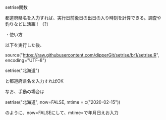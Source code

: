 setrise関数

都道府県名を入力すれば、実行日前後日の出日の入り時刻を計算できる。調査や釣りなどに活躍！（?）

・使い方

以下を実行した後、
 
source("https://raw.githubusercontent.com/dipperGit/setrise/br1/setrise.R", encoding="UTF-8")


setrise("北海道")
 
と都道府県名を入力すればOK


なお、手動の場合は


setrise("北海道", now=FALSE, mtime = c("2020-02-15"))


のように、now=FALSEにして、mtime=で年月日えお入力

